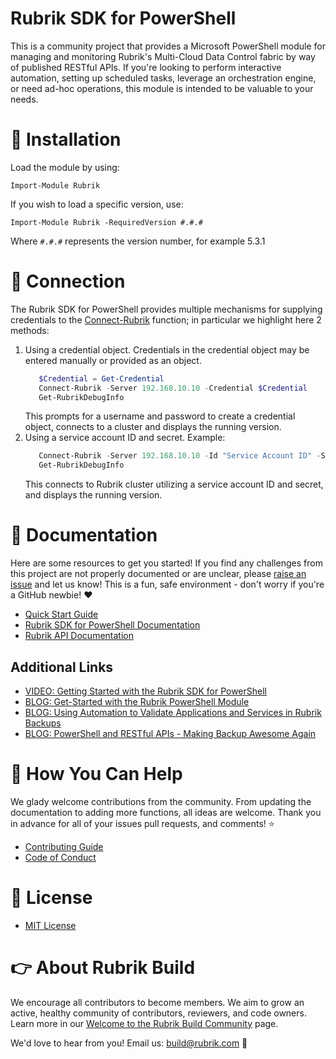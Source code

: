 # Rubrik SDK for PowerShell

This is a community project that provides a Microsoft PowerShell module for managing and monitoring Rubrik's Multi-Cloud Data Control fabric by way of published RESTful APIs. If you're looking to perform interactive automation, setting up scheduled tasks, leverage an orchestration engine, or need ad-hoc operations, this module is intended to be valuable to your needs.

# :hammer: Installation

Load the module by using:

`Import-Module Rubrik`

If you wish to load a specific version, use:

`Import-Module Rubrik -RequiredVersion #.#.#`

Where `#.#.#` represents the version number, for example 5.3.1

# :electric_plug: Connection

The Rubrik SDK for PowerShell provides multiple mechanisms for supplying credentials to the [Connect-Rubrik](https://rubrik.gitbook.io/rubrik-sdk-for-powershell/command-documentation/reference/connect-rubrik) function; in particular we highlight here 2 methods:
1. Using a credential object.
   Credentials in the credential object may be entered manually or provided as an object.
   ```powershell
      $Credential = Get-Credential
      Connect-Rubrik -Server 192.168.10.10 -Credential $Credential
      Get-RubrikDebugInfo
   ```
   This prompts for a username and password to create a credential object,
   connects to a cluster and displays the running version.
2. Using a service account ID and secret.
   Example:
   ```powershell
      Connect-Rubrik -Server 192.168.10.10 -Id "Service Account ID" -Secret "Service Account Secret"
      Get-RubrikDebugInfo
   ```
   This connects to Rubrik cluster utilizing a service account ID and secret, and displays the running version.
   
# :blue_book: Documentation

Here are some resources to get you started! If you find any challenges from this project are not properly documented or are unclear, please [raise an issue](https://github.com/rubrikinc/rubrik-sdk-for-powershell/issues/new/choose) and let us know! This is a fun, safe environment - don't worry if you're a GitHub newbie! :heart:

* [Quick Start Guide](/docs/quick-start.md)
* [Rubrik SDK for PowerShell Documentation](https://rubrik.gitbook.io/rubrik-sdk-for-powershell/)
* [Rubrik API Documentation](https://github.com/rubrikinc/api-documentation)

## Additional Links

* [VIDEO: Getting Started with the Rubrik SDK for PowerShell](https://www.youtube.com/watch?v=tY6nQLNYRSE)
* [BLOG: Get-Started with the Rubrik PowerShell Module](https://www.rubrik.com/blog/get-started-rubrik-powershell-module/)
* [BLOG: Using Automation to Validate Applications and Services in Rubrik Backups](https://www.rubrik.com/blog/automation-to-validate-in-rubrik-backups/)
* [BLOG: PowerShell and RESTful APIs - Making Backup Awesome Again](https://www.rubrik.com/blog/powershell-and-restful-apis-making-backup-awesome-again/)

# :muscle: How You Can Help

We glady welcome contributions from the community. From updating the documentation to adding more functions, all ideas are welcome. Thank you in advance for all of your issues pull requests, and comments! :star:

* [Contributing Guide](CONTRIBUTING.md)
* [Code of Conduct](CODE_OF_CONDUCT.md)

# :pushpin: License

* [MIT License](LICENSE)

# :point_right: About Rubrik Build

We encourage all contributors to become members. We aim to grow an active, healthy community of contributors, reviewers, and code owners. Learn more in our [Welcome to the Rubrik Build Community](https://github.com/rubrikinc/welcome-to-rubrik-build) page.

We'd love to hear from you! Email us: build@rubrik.com :love_letter:
